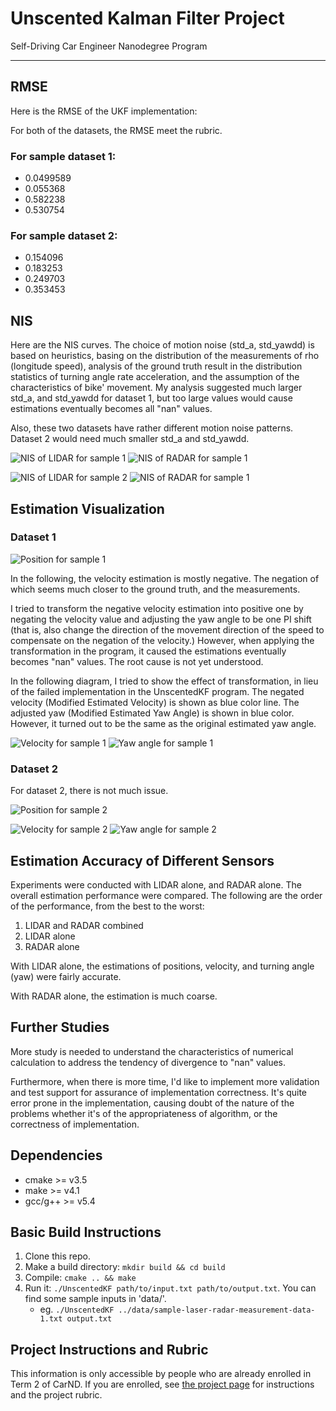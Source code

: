 # Unscented Kalman Filter Project
Self-Driving Car Engineer Nanodegree Program

---
## RMSE

Here is the RMSE of the UKF implementation:

For both of the datasets, the RMSE meet the rubric. 

### For sample dataset 1:

- 0.0499589
- 0.055368
- 0.582238
- 0.530754

### For sample dataset 2:

- 0.154096
- 0.183253
- 0.249703
- 0.353453

## NIS

Here are the NIS curves. The choice of motion noise (std_a, std_yawdd) is based on heuristics, basing on the distribution of the 
measurements of rho (longitude speed), analysis of the ground truth result in the distribution statistics of turning 
angle rate acceleration, and the assumption of the characteristics of bike' movement. My analysis suggested much larger 
std_a, and std_yawdd for dataset 1, but too large values would cause estimations eventually becomes all "nan" values. 

Also, these two datasets have rather different motion noise patterns. Dataset 2 would need much smaller std_a and std_yawdd. 

![NIS of LIDAR for sample 1](./data/nis-lidar-sample-1.png)
![NIS of RADAR for sample 1](./data/nis-radar-sample-1.png)

![NIS of LIDAR for sample 2](./data/nis-lidar-sample-2.png)
![NIS of RADAR for sample 1](./data/nis-radar-sample-2.png)

## Estimation Visualization

### Dataset 1

![Position for sample 1](./data/position-estimate-sample-1.png)

In the following, the velocity estimation is mostly negative. The negation of which seems much closer to the ground truth, and the measurements. 

I tried to transform the negative velocity estimation into positive one by negating the velocity value and adjusting the yaw angle to be one PI shift 
(that is, also change the direction of the movement direction of the speed to compensate on the negation of the velocity.) However, when applying the transformation
in the program, it caused the estimations eventually becomes "nan" values. The root cause is not yet understood. 

In the following diagram, I tried to show the effect of transformation, in lieu of the failed implementation in the UnscentedKF program. 
The negated velocity (Modified Estimated Velocity) is shown as blue color line.
The adjusted yaw (Modified Estimated Yaw Angle) is shown in blue color. However, it turned out to be the same as the original estimated yaw angle. 

![Velocity for sample 1](./data/velocity-sample-1.png)
![Yaw angle for sample 1](./data/yaw-angle-sample-1.png)

### Dataset 2

For dataset 2, there is not much issue. 

![Position for sample 2](./data/position-estimate-sample-2.png)

![Velocity for sample 2](./data/velocity-sample-2.png)
![Yaw angle for sample 2](./data/yaw-angle-sample-2.png)

## Estimation Accuracy of Different Sensors

Experiments were conducted with LIDAR alone, and RADAR alone. The overall estimation performance were compared. The following are the order of the performance, from the best to the worst: 

1. LIDAR and RADAR combined
2. LIDAR alone
3. RADAR alone

With LIDAR alone, the estimations of positions, velocity, and turning angle (yaw) were fairly accurate. 

With RADAR alone, the estimation is much coarse. 

## Further Studies

More study is needed to understand the characteristics of numerical calculation to address the tendency of divergence to "nan" values. 

Furthermore, when there is more time, I'd like to implement more validation and test support for assurance of implementation correctness. 
It's quite error prone in the implementation, causing doubt of the nature of the problems whether it's of the appropriateness of algorithm, 
or the correctness of implementation. 


## Dependencies

* cmake >= v3.5
* make >= v4.1
* gcc/g++ >= v5.4

## Basic Build Instructions

1. Clone this repo.
2. Make a build directory: `mkdir build && cd build`
3. Compile: `cmake .. && make`
4. Run it: `./UnscentedKF path/to/input.txt path/to/output.txt`. You can find
   some sample inputs in 'data/'.
    - eg. `./UnscentedKF ../data/sample-laser-radar-measurement-data-1.txt output.txt`

## Project Instructions and Rubric

This information is only accessible by people who are already enrolled in Term 2
of CarND. If you are enrolled, see [the project page](https://classroom.udacity.com/nanodegrees/nd013/parts/40f38239-66b6-46ec-ae68-03afd8a601c8/modules/0949fca6-b379-42af-a919-ee50aa304e6a/lessons/c3eb3583-17b2-4d83-abf7-d852ae1b9fff/concepts/4d0420af-0527-4c9f-a5cd-56ee0fe4f09e)
for instructions and the project rubric.

